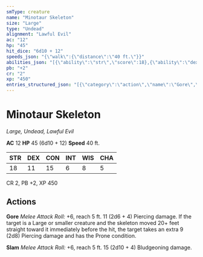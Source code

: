 ```yaml
---
smType: creature
name: "Minotaur Skeleton"
size: "Large"
type: "Undead"
alignment: "Lawful Evil"
ac: "12"
hp: "45"
hit_dice: "6d10 + 12"
speeds_json: "{\"walk\":{\"distance\":\"40 ft.\"}}"
abilities_json: "[{\"ability\":\"str\",\"score\":18},{\"ability\":\"dex\",\"score\":11},{\"ability\":\"con\",\"score\":15},{\"ability\":\"int\",\"score\":6},{\"ability\":\"wis\",\"score\":8},{\"ability\":\"cha\",\"score\":5}]"
pb: "+2"
cr: "2"
xp: "450"
entries_structured_json: "[{\"category\":\"action\",\"name\":\"Gore\",\"text\":\"*Melee Attack Roll:* +6, reach 5 ft. 11 (2d6 + 4) Piercing damage. If the target is a Large or smaller creature and the skeleton moved 20+ feet straight toward it immediately before the hit, the target takes an extra 9 (2d8) Piercing damage and has the Prone condition.\"},{\"category\":\"action\",\"name\":\"Slam\",\"text\":\"*Melee Attack Roll:* +6, reach 5 ft. 15 (2d10 + 4) Bludgeoning damage.\"}]"
---
```


# Minotaur Skeleton
*Large, Undead, Lawful Evil*

**AC** 12
**HP** 45 (6d10 + 12)
**Speed** 40 ft.

| STR | DEX | CON | INT | WIS | CHA |
| --- | --- | --- | --- | --- | --- |
| 18 | 11 | 15 | 6 | 8 | 5 |

CR 2, PB +2, XP 450

## Actions

**Gore**
*Melee Attack Roll:* +6, reach 5 ft. 11 (2d6 + 4) Piercing damage. If the target is a Large or smaller creature and the skeleton moved 20+ feet straight toward it immediately before the hit, the target takes an extra 9 (2d8) Piercing damage and has the Prone condition.

**Slam**
*Melee Attack Roll:* +6, reach 5 ft. 15 (2d10 + 4) Bludgeoning damage.
